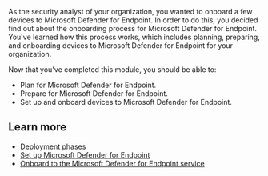 As the security analyst of your organization, you wanted to onboard a few devices to Microsoft Defender for Endpoint. In order to do this, you decided find out about the onboarding process for Microsoft Defender for Endpoint. You've learned how this process works, which includes planning, preparing, and onboarding devices to Microsoft Defender for Endpoint for your organization.

Now that you've completed this module, you should be able to:

- Plan for Microsoft Defender for Endpoint.
- Prepare for Microsoft Defender for Endpoint.
- Set up and onboard devices to Microsoft Defender for Endpoint.

## Learn more

- [Deployment phases](/microsoft-365/security/defender-endpoint/deployment-phases?view=o365-worldwide&preserve-view=true)
- [Set up Microsoft Defender for Endpoint](/microsoft-365/security/defender-endpoint/production-deployment?view=o365-worldwide&preserve-view=true)
- [Onboard to the Microsoft Defender for Endpoint service](/microsoft-365/security/defender-endpoint/onboarding?view=o365-worldwide&preserve-view=true)
